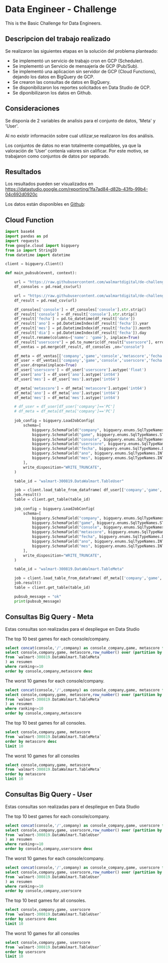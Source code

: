 # Data Engineer - Challenge
This is the Basic Challenge for Data Engineers. 


## Descripcion del trabajo realizado

Se realizaron las siguientes etapas en la solución del problema planteado:

* Se implementó un servicio de trabajo cron en GCP (Scheduler).
* Se implementó un Servicio de mensajería de GCP (Pub/Sub).
* Se implementó una aplicacion sin servidor de GCP (Cloud Functions), dejando los datos en BigQuery de GCP.
* Se crearon las consultas de datos en BigQuery.
* Se disponibilizaron los reportes solicitados en Data Studio de GCP.
* Se diponibilizaron los datos en Github.

## Consideraciones

Se disponía de 2 variables de analisis para el conjunto de datos, 'Meta' y 'User'. 

Al no existir información sobre cual utilizar,se realizaron los dos análisis.

Los conjuntos de datos no eran totalmente compatibles, ya que la valoración de ‘User’ contenía valores sin calificar. Por este motivo, se trabajaron como conjuntos de datos por separado.




## Resultados

Los resultados pueden ser visualizados en https://datastudio.google.com/reporting/1fa7ad84-d82b-43fb-99b4-04c692d0920c

Los datos están disponibles en [Github](output):





## Cloud Function
```python
import base64
import pandas as pd
import requests
from google.cloud import bigquery
from io import StringIO
from datetime import datetime

client = bigquery.Client()

def main_pubsub(event, context):

    url = "https://raw.githubusercontent.com/walmartdigital/de-challenge/main/data/consoles.csv"
    df_consoles = pd.read_csv(url)

    url = "https://raw.githubusercontent.com/walmartdigital/de-challenge/main/data/result.csv"
    df_result = pd.read_csv(url)

    df_consoles['console'] = df_consoles['console'].str.strip()
    df_result['console'] = df_result['console'].str.strip()
    df_result['fecha'] = pd.to_datetime(df_result['date'])
    df_result['ano'] = pd.DatetimeIndex(df_result['fecha']).year
    df_result['mes'] = pd.DatetimeIndex(df_result['fecha']).month
    df_result['dia'] = pd.DatetimeIndex(df_result['fecha']).day
    df_result.rename(columns={'name': 'game'}, inplace=True)
    df_result["userscore"] = pd.to_numeric(df_result["userscore"], errors='coerce')
    df_ventas = pd.merge(df_result, df_consoles ,on="console")

    df_meta = df_ventas[['company','game','console','metascore','fecha','ano','mes']].copy()
    df_user = df_ventas[['company','game','console','userscore','fecha','ano','mes']].copy()
    df_user.dropna(inplace=True)
    df_user['userscore'] = df_user['userscore'].astype('float')
    df_user['ano'] = df_user['ano'].astype('int64')
    df_user['mes'] = df_user['mes'].astype('int64')

    df_meta['metascore'] = df_meta['metascore'].astype('int64')
    df_meta['ano'] = df_meta['ano'].astype('int64')
    df_meta['mes'] = df_meta['mes'].astype('int64')

    # df_user = df_user[df_user['company']=='PC']
    # df_meta = df_meta[df_meta['company']=='PC']
    
    job_config = bigquery.LoadJobConfig(
        schema=[
            bigquery.SchemaField("company", bigquery.enums.SqlTypeNames.STRING),
            bigquery.SchemaField("game", bigquery.enums.SqlTypeNames.STRING),
            bigquery.SchemaField("console", bigquery.enums.SqlTypeNames.STRING),
            bigquery.SchemaField("userscore", bigquery.enums.SqlTypeNames.FLOAT64),
            bigquery.SchemaField("fecha", bigquery.enums.SqlTypeNames.DATE),
            bigquery.SchemaField("ano", bigquery.enums.SqlTypeNames.INT64),
            bigquery.SchemaField("mes", bigquery.enums.SqlTypeNames.INT64),
        ],
        write_disposition="WRITE_TRUNCATE",
    )

    table_id = "walmart-300819.DataWalmart.TableUser"

    job = client.load_table_from_dataframe( df_user[['company','game','console','userscore','fecha','ano','mes']], table_id, job_config=job_config    ) 
    job.result()  
    table = client.get_table(table_id)
    
    job_config = bigquery.LoadJobConfig(
        schema=[
            bigquery.SchemaField("company", bigquery.enums.SqlTypeNames.STRING),
            bigquery.SchemaField("game", bigquery.enums.SqlTypeNames.STRING),
            bigquery.SchemaField("console", bigquery.enums.SqlTypeNames.STRING),
            bigquery.SchemaField("metascore", bigquery.enums.SqlTypeNames.INT64),
            bigquery.SchemaField("fecha", bigquery.enums.SqlTypeNames.DATE),
            bigquery.SchemaField("ano", bigquery.enums.SqlTypeNames.INT64),
            bigquery.SchemaField("mes", bigquery.enums.SqlTypeNames.INT64),
        ],
        write_disposition="WRITE_TRUNCATE",
    )

    table_id = "walmart-300819.DataWalmart.TableMeta"

    job = client.load_table_from_dataframe( df_meta[['company','game','console','metascore','fecha','ano','mes']], table_id, job_config=job_config    ) 
    job.result()  
    table = client.get_table(table_id)

    pubsub_message = "ok"
    print(pubsub_message)
 ```

## Consultas Big Query - Meta
Estas consultas son realizadas para el despliegue en Data Studio

The top 10 best games for each console/company.
```sql
select concat(console,'/',company) as console_company,game, metascore from (
select console,company,game, metascore,row_number() over (partition by console,company order by metascore desc) as ranking 
from `walmart-300819.DataWalmart.TableMeta`
) as resumen
where ranking<=10
order by console,company,metascore desc
```
The worst 10 games for each console/company.
```sql
select concat(console,'/',company) as console_company,game, metascore from (
select console,company,game, metascore,row_number() over (partition by console,company order by metascore ) as ranking 
from `walmart-300819.DataWalmart.TableMeta`
) as resumen
where ranking<=10
order by console,company,metascore
```
The top 10 best games for all consoles.
```sql
select console,company,game, metascore
from `walmart-300819.DataWalmart.TableMeta`
order by metascore desc
limit 10
```
The worst 10 games for all consoles
```sql
select console,company,game, metascore
from `walmart-300819.DataWalmart.TableMeta`
order by metascore 
limit 10
```


## Consultas Big Query - User
Estas consultas son realizadas para el despliegue en Data Studio

The top 10 best games for each console/company.
```sql
select concat(console,'/',company) as console_company,game, userscore from (
select console,company,game, userscore,row_number() over (partition by console,company order by userscore desc) as ranking 
from `walmart-300819.DataWalmart.TableUser`
) as resumen
where ranking<=10
order by console,company,userscore desc
```
The worst 10 games for each console/company.
```sql
select concat(console,'/',company) as console_company,game, userscore from (
select console,company,game, userscore,row_number() over (partition by console,company order by userscore ) as ranking 
from `walmart-300819.DataWalmart.TableUser`
) as resumen
where ranking<=10
order by console,company,userscore
```
The top 10 best games for all consoles.
```sql
select console,company,game, userscore
from `walmart-300819.DataWalmart.TableUser`
order by userscore desc
limit 10
```
The worst 10 games for all consoles
```sql
select console,company,game, userscore
from `walmart-300819.DataWalmart.TableUser`
order by userscore 
limit 10
```
